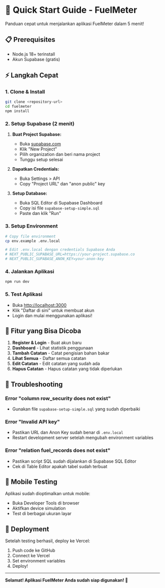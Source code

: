 # 🚀 Quick Start Guide - FuelMeter

Panduan cepat untuk menjalankan aplikasi FuelMeter dalam 5 menit!

## 📋 Prerequisites

- Node.js 18+ terinstall
- Akun Supabase (gratis)

## ⚡ Langkah Cepat

### 1. Clone & Install
```bash
git clone <repository-url>
cd fuelmeter
npm install
```

### 2. Setup Supabase (2 menit)

1. **Buat Project Supabase:**
   - Buka [supabase.com](https://supabase.com)
   - Klik "New Project"
   - Pilih organization dan beri nama project
   - Tunggu setup selesai

2. **Dapatkan Credentials:**
   - Buka Settings > API
   - Copy "Project URL" dan "anon public" key

3. **Setup Database:**
   - Buka SQL Editor di Supabase Dashboard
   - Copy isi file `supabase-setup-simple.sql`
   - Paste dan klik "Run"

### 3. Setup Environment
```bash
# Copy file environment
cp env.example .env.local

# Edit .env.local dengan credentials Supabase Anda
# NEXT_PUBLIC_SUPABASE_URL=https://your-project.supabase.co
# NEXT_PUBLIC_SUPABASE_ANON_KEY=your-anon-key
```

### 4. Jalankan Aplikasi
```bash
npm run dev
```

### 5. Test Aplikasi
- Buka [http://localhost:3000](http://localhost:3000)
- Klik "Daftar di sini" untuk membuat akun
- Login dan mulai menggunakan aplikasi!

## 🎯 Fitur yang Bisa Dicoba

1. **Register & Login** - Buat akun baru
2. **Dashboard** - Lihat statistik penggunaan
3. **Tambah Catatan** - Catat pengisian bahan bakar
4. **Lihat Semua** - Daftar semua catatan
5. **Edit Catatan** - Edit catatan yang sudah ada
6. **Hapus Catatan** - Hapus catatan yang tidak diperlukan

## 🔧 Troubleshooting

### Error "column row_security does not exist"
- Gunakan file `supabase-setup-simple.sql` yang sudah diperbaiki

### Error "Invalid API key"
- Pastikan URL dan Anon Key sudah benar di `.env.local`
- Restart development server setelah mengubah environment variables

### Error "relation fuel_records does not exist"
- Pastikan script SQL sudah dijalankan di Supabase SQL Editor
- Cek di Table Editor apakah tabel sudah terbuat

## 📱 Mobile Testing

Aplikasi sudah dioptimalkan untuk mobile:
- Buka Developer Tools di browser
- Aktifkan device simulation
- Test di berbagai ukuran layar

## 🚀 Deployment

Setelah testing berhasil, deploy ke Vercel:
1. Push code ke GitHub
2. Connect ke Vercel
3. Set environment variables
4. Deploy!

---

**Selamat! Aplikasi FuelMeter Anda sudah siap digunakan! 🎉** 